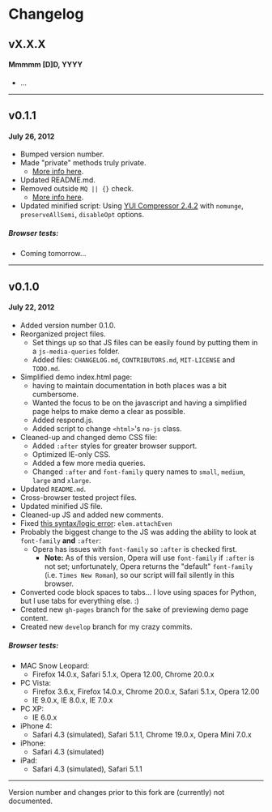 # Changelog

## vX.X.X
#### Mmmmm [D]D, YYYY

* ...

---

## v0.1.1
#### July 26, 2012

* Bumped version number.
* Made "private" methods truly private.
    * [More info here](http://stackoverflow.com/questions/11621430/javascript-module-pattern-when-to-go-private-with-methods-getters-setters-roo/11621455).
* Updated README.md.
* Removed outside `MQ || {}` check.
    * [More info here](https://gist.github.com/3186282).
* Updated minified script: Using [YUI Compressor 2.4.2](http://compressorrater.thruhere.net/) with `nomunge`, `preserveAllSemi`, `disableOpt` options.

##### Browser tests:

* Coming tomorrow...

---

## v0.1.0
#### July 22, 2012

* Added version number 0.1.0.
* Reorganized project files.
    * Set things up so that JS files can be easily found by putting them in a `js-media-queries` folder.
    * Added files: `CHANGELOG.md`, `CONTRIBUTORS.md`, `MIT-LICENSE` and `TODO.md`.
* Simplified demo index.html page:
    * having to maintain documentation in both places was a bit cumbersome.
    * Wanted the focus to be on the javascript and having a simplified page helps to make demo a clear as possible.
    * Added respond.js.
    * Added script to change `<html>`'s `no-js` class.
* Cleaned-up and changed demo CSS file:
    *  Added `:after` styles for greater browser support.
    * Optimized IE-only CSS.
    * Added a few more media queries.
    * Changed `:after` and `font-family` query names to `small`, `medium`, `large` and `xlarge`.
* Updated `README.md`.
* Cross-browser tested project files.
* Updated minified JS file.
* Cleaned-up JS and added new comments.
* Fixed [this syntax/logic error](https://github.com/JoshBarr/js-media-queries/blob/247ce8caf42b23eb11bc98bd7b086b3f00f4f22b/js/onmediaquery.js#L151): `elem.attachEven`
* Probably the biggest change to the JS was adding the ability to look at `font-family` **and** `:after`:
    * Opera has issues with `font-family` so `:after` is checked first.
        * **Note:** As of this version, Opera will use `font-family` if `:after` is not set; unfortunately, Opera returns the "default" `font-family` (i.e. `Times New Roman`), so our script will fail silently in this browser.
* Converted code block spaces to tabs… I love using spaces for Python, but I use tabs for everything else. :)
* Created new `gh-pages` branch for the sake of previewing demo page content.
* Created new `develop` branch for my crazy commits.

##### Browser tests:

* MAC Snow Leopard:
    * Firefox 14.0.x, Safari 5.1.x, Opera 12.00, Chrome 20.0.x
* PC Vista:
    * Firefox 3.6.x, Firefox 14.0.x, Chrome 20.0.x, Safari 5.1.x, Opera 12.00
    * IE 9.0.x, IE 8.0.x, IE 7.0.x
* PC XP:
    * IE 6.0.x
* iPhone 4:
    * Safari 4.3 (simulated), Safari 5.1.1, Chrome 19.0.x, Opera Mini 7.0.x
* iPhone:
    * Safari 4.3 (simulated)
* iPad:
    * Safari 4.3 (simulated), Safari 5.1.1

---

Version number and changes prior to this fork are (currently) not documented.